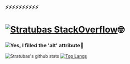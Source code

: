 ### ⚡⚡⚡⚡⚡⚡⚡⚡⚡⚡

# [![Stratubas StackOverflow](https://github-readme-stackoverflow.vercel.app/?userID=6002078&layout=compact)](https://stackoverflow.com/users/6002078/stratubas)🤓

### <img src="https://komarev.com/ghpvc/?username=Stratubas&color=c3b70e" alt="Yes, I filled the 'alt' attribute" title="Boo!" />👀
<p align="left">   </p>


![Stratubas's github stats](https://github-readme-stats.vercel.app/api?username=Stratubas&hide=prs,contribs&show_icons=true&include_all_commits=true&count_private=true&title_color=c3b766&icon_color=c3b766&text_color=eeeeee&bg_color=111122) [![Top Langs](https://github-readme-stats.vercel.app/api/top-langs/?username=Stratubas&layout=compact&langs_count=8&title_color=c3b766&icon_color=c3b766&text_color=eeeeee&bg_color=111122)](https://github.com/anuraghazra/github-readme-stats)


<!--
**Stratubas/Stratubas** is a ✨ _special_ ✨ repository because its `README.md` (this file) appears on your GitHub profile.

Here are some ideas to get you started:

- 🔭 I’m currently working on ...
- 🌱 I’m currently learning ...
- 👯 I’m looking to collaborate on ...
- 🤔 I’m looking for help with ...
- 💬 Ask me about ...
- 📫 How to reach me: ...
- 😄 Pronouns: ...
- ⚡ Fun fact: ...

[![Stratubas StackOverflow](https://github-readme-stackoverflow.vercel.app/?userID=6002078)](https://stackoverflow.com/users/6002078/stratubas)
https://github.com/omidnikrah/github-readme-stackoverflow

-->
